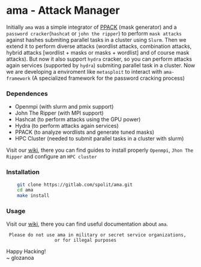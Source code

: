 # ama - Attack Manager
Initially `ama` was a simple integrator of [PPACK](https://gitlab.com/spolit/ppack) (mask generator) and a `password cracker`(`hashcat` or `john the ripper`) to perform `mask attacks` against hashes submiting parallel tasks in a cluster using `Slurm`. Then we extend it to perform diverse attacks (wordlist attacks, combination attacks, hybrid attacks [wordlist + masks or masks + wordlist] and of course mask attacks). But now it also support `hydra` cracker, so you can perform attacks again services (supported by `hydra`) submiting parallel task in a cluster. Now we are developing a enviroment like `metasploit` to interact with `ama-framework` (A specialized framework for the password cracking process)


### Dependences
* Openmpi (with slurm and pmix support)
* John The Ripper (with MPI support)
* Hashcat (to perform attacks using the GPU power)
* Hydra (to perform attacks again services)
* PPACK (to analyze wordlists and generate tuned masks)
* HPC Cluster (needed to submit parallel tasks in a cluster with slurm)

Visit our [wiki](https://gitlab.com/spolit/ama/-/wikis/home), there you can find guides to install properly `Openmpi`, `Jhon The Ripper` and configure an `HPC cluster`


### Installation

```bash
    git clone https://gitlab.com/spolit/ama.git
    cd ama
    make install
```

### Usage
Visit our [wiki](https://gitlab.com/spolit/ama/-/wikis/home), there you can find useful documentation about `ama`.  

     Please do not use ama in military or secret service organizations,
                      or for illegal purposes

Happy Hacking!  
~ glozanoa

